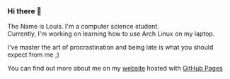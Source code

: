 ### Hi there 👋  
The Name is Louis. I'm a computer science student.  
Currently, I'm working on learning how to use Arch Linux on my laptop.

I've master the art of procrastination and being late is what you should expect from me ;)  

You can find out more about me on my [website](https://louisrichard.github.io/) hosted with [GitHub Pages](https://pages.github.com/)
